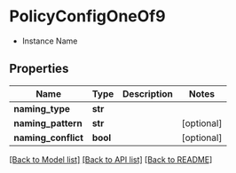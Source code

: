 # PolicyConfigOneOf9

- Instance Name 

## Properties
Name | Type | Description | Notes
------------ | ------------- | ------------- | -------------
**naming_type** | **str** |  | 
**naming_pattern** | **str** |  | [optional] 
**naming_conflict** | **bool** |  | [optional] 

[[Back to Model list]](../README.md#documentation-for-models) [[Back to API list]](../README.md#documentation-for-api-endpoints) [[Back to README]](../README.md)


